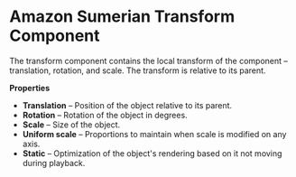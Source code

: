 # Amazon Sumerian Transform Component<a name="entities-transform"></a>

The transform component contains the local transform of the component –translation, rotation, and scale\. The transform is relative to its parent\.

**Properties**
+ **Translation** – Position of the object relative to its parent\.
+ **Rotation** – Rotation of the object in degrees\.
+ **Scale** – Size of the object\.
+ **Uniform scale** – Proportions to maintain when scale is modified on any axis\.
+ **Static** – Optimization of the object's rendering based on it not moving during playback\.